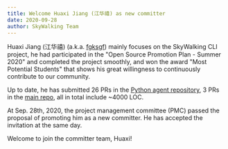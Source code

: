 ```yaml
---
title: Welcome Huaxi Jiang (江华禧) as new committer
date: 2020-09-28
author: SkyWalking Team
---
```


Huaxi Jiang (江华禧) (a.k.a. [fgksgf](https://github.com/fgksgf)) mainly focuses on the SkyWalking CLI project, he had participated in the "Open Source Promotion Plan - Summer 2020" and completed the project smoothly, and won the award "Most Potential Students" that shows his great willingness to continuously contribute to our community.

Up to date, he has submitted 26 PRs in the [Python agent repository](https://github.com/apache/skywalking-python/commits?author=fgksgf), 3 PRs in the [main repo](https://github.com/apache/skywalking/commits?author=fgksgf), all in total include ~4000 LOC.

At Sep. 28th, 2020, the project management committee (PMC) passed the proposal of promoting him as a new committer. He has accepted the invitation at the same day.

Welcome to join the committer team, Huaxi!
